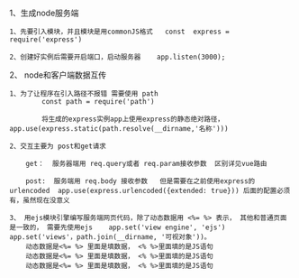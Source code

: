 #

1、生成node服务端

    1、先要引入模块，并且模块是用commonJS格式   const  express = require('express')

    2、创建好实例后需要开启端口，启动服务器    app.listen(3000);

 2、 node和客户端数据互传

    1、为了让程序在引入路径不报错 需要使用 path
            const path = require('path')

            将生成的express实例app上使用express的静态绝对路径，app.use(express.static(path.resolve(__dirname,'名称')))

    2、交互主要为 post和get请求    

        get：  服务器端用 req.query或者 req.param接收参数  区别详见vue路由

        post:  服务端用 req.body 接收参数   但是需要在之前使用express的urlencoded  app.use(express.urlencoded({extended: true})) 后面的配置必须有，虽然现在没意义
 
    3、 用ejs模块引擎编写服务端网页代码，除了动态数据用 <%= %> 表示， 其他和普通页面是一致的， 需要先使用ejs    app.set('view engine', 'ejs')     app.set('views'，path.join(__dirname, '可视对象'))。
        动态数据是<%= %> 里面是填数据， <% %>里面填的是JS语句
        动态数据是<%= %> 里面是填数据， <% %>里面填的是JS语句
        动态数据是<%= %> 里面是填数据， <% %>里面填的是JS语句
